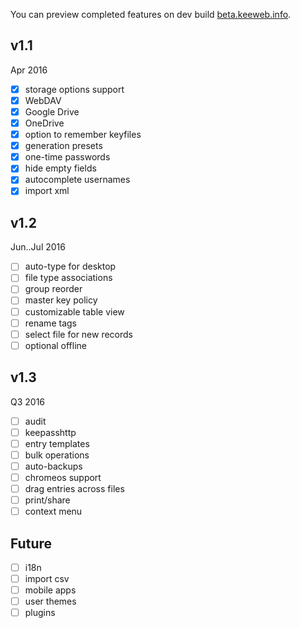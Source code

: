 You can preview completed features on dev build [beta.keeweb.info](https://beta.keeweb.info).
## v1.1
Apr 2016
- [x] storage options support
- [x] WebDAV
- [x] Google Drive
- [x] OneDrive
- [x] option to remember keyfiles
- [x] generation presets
- [x] one-time passwords
- [x] hide empty fields
- [x] autocomplete usernames
- [x] import xml

## v1.2
Jun..Jul 2016
- [ ] auto-type for desktop
- [ ] file type associations
- [ ] group reorder
- [ ] master key policy
- [ ] customizable table view
- [ ] rename tags
- [ ] select file for new records
- [ ] optional offline

## v1.3
Q3 2016
- [ ] audit
- [ ] keepasshttp
- [ ] entry templates
- [ ] bulk operations
- [ ] auto-backups
- [ ] chromeos support
- [ ] drag entries across files
- [ ] print/share
- [ ] context menu

## Future
- [ ] i18n
- [ ] import csv
- [ ] mobile apps
- [ ] user themes
- [ ] plugins